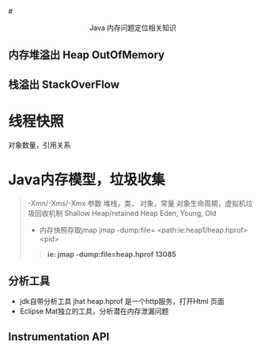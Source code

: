 #<center>Java 内存问题定位相关知识</center>

## 内存堆溢出 Heap OutOfMemory

## 栈溢出 StackOverFlow
# 线程快照

对象数量，引用关系
# Java内存模型，垃圾收集

> -Xmn/-Xms/-Xmx 参数
> 堆栈，类， 对象，常量
> 对象生命周期，虚拟机垃圾回收机制
> Shallow Heap/retained Heap
> Eden, Young, Old
> 
> - 内存快照存取jmap
> jmap -dump:file= \<path:ie:heap1/heap.hprof\> \<pid\> 
> 
> >**ie: jmap -dump:file=heap.hprof 13085**
> 
> 
> 
> 
> 
> 

## 分析工具
- jdk自带分析工具 jhat heap.hprof 是一个http服务，打开Html 页面
- Eclipse Mat独立的工具，分析潜在内存泄漏问题

## Instrumentation API
